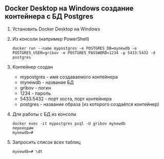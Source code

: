 ## Docker Desktop на Windows создание контейнера с  БД Postgres

1. Установить Docker Desktop на Windows
2. Из консоли (например PowerShell) 
   ~~~
   docker run --name mypostgres -e POSTGRES_DB=mynewdb -e POSTGRES_USER=gribov -e POSTGRES_PASSWORD=1234 -p 5433:5432 -d postgres
   ~~~
3. Контейнер создан
   - mypostgres - имя создаваемого контейнера
   - mynewdb - название БД
   - gribov - логин
   - 1234 - пароль
   - 5433:5432 - порт хоста, порт контейнера
   - postgres - название образа (из которого создаётся контейнер)

4. Для работы с БД из консоли
   ~~~
   docker exec -it mypostgres psql -U gribov mynewdb
   переходим
   mynewdb=#
   ~~~
   
5. Запросить список всех таблиц
   ~~~
   mynewdb=# \dt
   ~~~